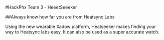 #HackPhx Team 3 - HeeetSeeeker

##Always know how far you are from Heatsync Labs

Using the new wearable Xadow platform, Heatseeker makes finding your way to Heatsync labs easy. It can also be used as a super accurate watch.
